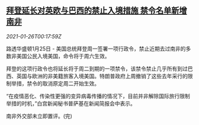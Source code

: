 <!--1611620595000-->
[拜登延长对英欧与巴西的禁止入境措施 禁令名单新增南非](https://cn.reuters.com/article/biden-0125-mon-entry-ban-0125-mon-idCNKBS29V01C)
------

<div><i>2021-01-26T00:17:59Z</i></div><p>路透华盛顿1月25日 - 美国总统拜登周一签署一项行政令，禁止近期去过南非的多数非美国公民入境美国，命令将于周六生效。</p><p>拜登的这项行政令也将延长将于周二到期的一项禁令，该禁令禁止几乎所有到过巴西、英国与欧洲的非美籍旅客入境美国。特朗普政府上周撤销了这些去年采行的限制举措，禁令的取消原定周二开始生效。</p><p>“在疫情恶化、传染性更强的变异病毒传播的情况下，目前并非解除国际旅行限制举措的时机，”白宫新闻秘书普萨基在新闻简报会中表示。</p><p>南非外交部未立即置评。(完)</p>

